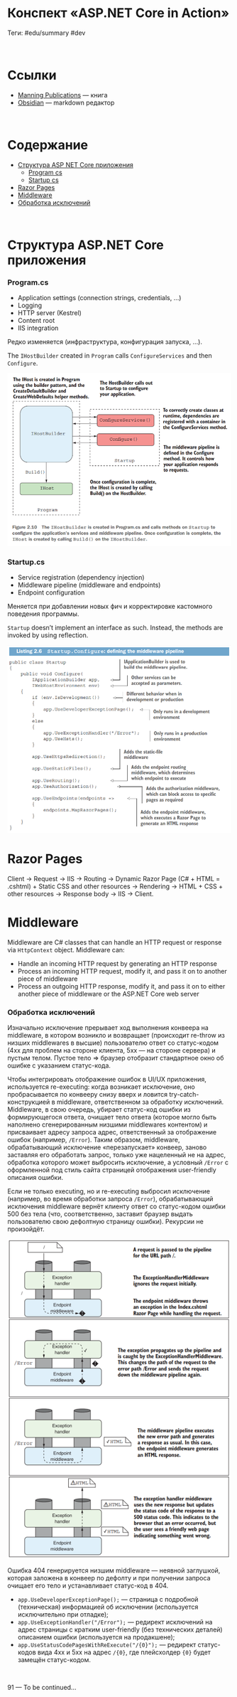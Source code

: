 # Конспект «ASP.NET Core in Action»
Теги: #edu/summary #dev 

<br>

# Ссылки
- [Manning Publications](https://www.manning.com/books/asp-net-core-in-action-second-edition) — книга
- [Obsidian](https://obsidian.md) — markdown редактор
<br>

# Содержание
- [Структура ASP NET Core приложения](#структура-aspnet-core-приложения)
  - [Program cs](#programcs)
  - [Startup cs](#startupcs)
- [Razor Pages](#razor-pages)
- [Middleware](#middleware)
- [Обработка исключений](#обработка-исключений)
<br>

# Структура ASP.NET Core приложения

### Program.cs

- Application settings (connection strings, credentials, ...)
- Logging
- HTTP server (Kestrel)
- Content root
- IIS integration

Редко изменяется (инфраструктура, конфигурация запуска, ...).

The `IHostBuilder` created in `Program` calls `ConfigureServices` and then `Configure`.

![](Материалы/Figure%202.10.png)
<br>

### Startup.cs

- Service registration (dependency injection)
- Middleware pipeline (middleware and endpoints)
- Endpoint configuration

Меняется при добавлении новых фич и корректировке кастомного поведения программы.

`Startup` doesn’t implement an interface as such. Instead, the methods are invoked by using reflection.

![](Материалы/Listing%202.6.png)
<br>

# Razor Pages
Client -> Request -> IIS -> Routing -> Dynamic Razor Page (C# + HTML = .cshtml) + Static CSS and other resources -> Rendering -> HTML + CSS + other resources -> Response body -> IIS -> Client.
<br>

# Middleware

Middleware are C# classes that can handle an HTTP request or response via `HttpContext` object. Middleware can:
- Handle an incoming HTTP request by generating an HTTP response
- Process an incoming HTTP request, modify it, and pass it on to another piece of middleware
- Process an outgoing HTTP response, modify it, and pass it on to either another piece of middleware or the ASP.NET Core web server

### Обработка исключений

Изначально исключение прерывает ход выполнения конвеера на middleware, в котором возникло и возвращает (происходит re-throw из низших middlewares в высшие) пользователю ответ со статус-кодом (4xx для проблем на стороне клиента, 5xx — на стороне сервера) и пустым телом. Пустое тело => браузер отобразит стандартное окно об ошибке с указанием статус-кода.

Чтобы интегрировать отображение ошибок в UI/UX приложения, используется re-executing: когда возникает исключение, оно пробрасывается по конвееру снизу вверх и ловится try-catch-конструкцией в middleware, ответственном за обработку исключений. Middleware, в свою очередь, убирает статус-код ошибки из формирующегося ответа, очищает тело ответа (которое могло быть наполнено сгенерированным низшими middlewares контентом) и присваивает адресу запроса адрес, ответственный за отображение ошибок (например, `/Error`). Таким образом, middleware, обрабатывающий исключение «перезапускает» конвеер, заново заставляя его обработать запрос, только уже нацеленный не на адрес, обработка которого может выбросить исключение, а условный `/Error` с оформленной под стиль сайта страницей отображения user-friendly описания ошибки.

Если не только executing, но и re-executing выбросил исключение (например, во время обработки запроса `/Error`), обрабатывающий исключения middleware вернёт клиенту ответ со статус-кодом ошибки 500 без тела (что, соответственно, заставит браузер выдать пользователю свою дефолтную страницу ошибки). Рекурсии не произойдёт.

![](Материалы/Figure%203.18.png)

Ошибка 404 генерируется низшим middleware — неявной заглушкой, которая заложена в конвеер по дефолту и при получении запроса очищает его тело и устанавливает статус-код в 404.

- `app.UseDeveloperExceptionPage();` — страница с подробной (техническая) информацией об исключении (используется исключительно при отладке);
- `app.UseExceptionHandler("/Error");` — редирект исключений на адрес страницы с кратким user-friendly (без технических деталей) описанием ошибки (используется на продакшене);
- `app.UseStatusCodePagesWithReExecute("/{0}");` — редирект статус-кодов вида 4xx и 5xx на адрес `/{0}`, где плейсхолдер `{0}` будет замещён статус-кодом.
<br>

91 — To be continued...